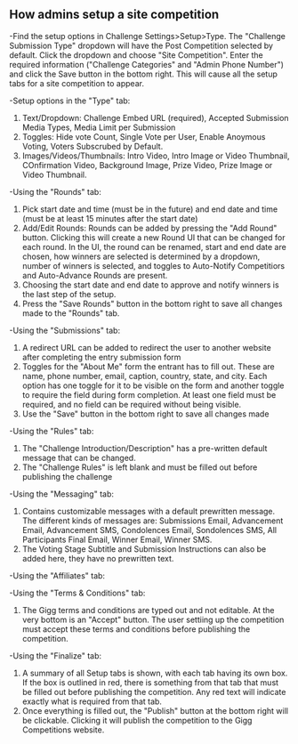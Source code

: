 ## How admins setup a site competition
-Find the setup options in Challenge Settings>Setup>Type.  The "Challenge Submission Type" dropdown will have the Post Competition selected by default.  Click the dropdown and choose "Site Competition".  Enter the required information ("Challenge Categories" and "Admin Phone Number") and click the Save button in the bottom right.  This will cause all the setup tabs for a site competition to appear.

-Setup options in the "Type" tab:
  1. Text/Dropdown: Challenge Embed URL (required), Accepted Submission Media Types, Media Limit per Submission
  2. Toggles: Hide vote Count, Single Vote per User, Enable Anoymous Voting, Voters Subscrubed by Default.
  3. Images/Videos/Thumbnails: Intro Video, Intro Image or Video Thumbnail, COnfirmation Video, Background Image, Prize Video, Prize Image or Video Thumbnail.

-Using the "Rounds" tab:
  1. Pick start date and time (must be in the future) and end date and time (must be at least 15 minutes after the start date)
  2. Add/Edit Rounds:  Rounds can be added by pressing the "Add Round" button.  Clicking this will create a new Round UI that can be changed for each round.  In the UI, the round can be renamed, start and end date are chosen, how winners are selected is determined by a dropdown, number of winners is selected, and toggles to  Auto-Notify Competitiors and Auto-Advance Rounds are present.
  3. Choosing the start date and end date to approve and notify winners is the last step of the setup.
  4. Press the "Save Rounds" button in the bottom right to save all changes made to the "Rounds" tab.

-Using the "Submissions" tab:
 1. A redirect URL can be added to redirect the user to another website after completing the entry submission form
 2. Toggles for the "About Me" form the entrant has to fill out.  These are name, phone number, email, caption, country, state, and city.  Each option has one toggle for it to be visible on the form and another toggle to require the field during form completion.  At least one field must be required, and no field can be required without being visible.
 3. Use the "Save" button in the bottom right to save all changes made

-Using the "Rules" tab:
  1. The "Challenge Introduction/Description" has a pre-written default message that can be changed.
  2. The "Challenge Rules" is left blank and must be filled out before publishing the challenge

-Using the "Messaging" tab:
  1. Contains customizable messages with a default prewritten message. The different kinds of messages are:  Submissions Email, Advancement Email, Advancement SMS, Condolences Email, Sondolences SMS, All Participants Final Email, Winner Email, Winner SMS.
  2. The Voting Stage Subtitle and Submission Instructions can also be added here, they have no prewritten text.

-Using the "Affiliates" tab:

-Using the "Terms & Conditions" tab:
  1. The Gigg terms and conditions are typed out and not editable.  At the very bottom is an "Accept" button.  The user settiing up the competition must accept these terms and conditions before publishing the competition.

-Using the "Finalize" tab:
  1. A summary of all Setup tabs is shown, with each tab having its own box.  If the box is outlined in red, there is something from that tab that must be filled out before publishing the competition.  Any red text will indicate exactly what is required from that tab.
  2. Once everything is filled out, the "Publish" button at the bottom right will be clickable.  Clicking it will publish the competition to the Gigg Competitions website.
